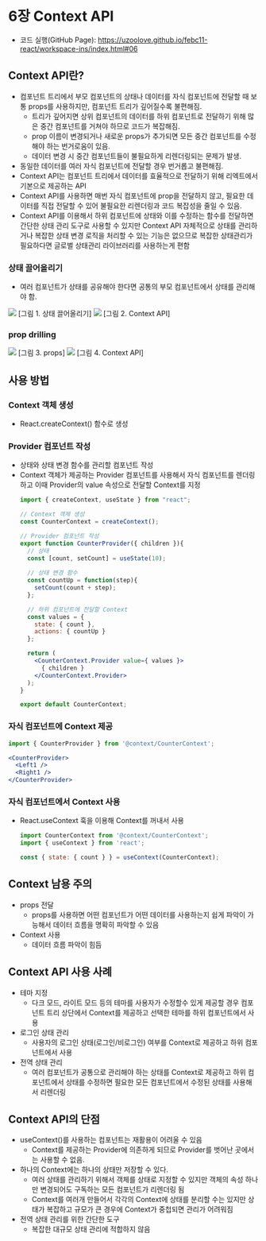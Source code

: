 # 6장 Context API
* 코드 실행(GitHub Page): <https://uzoolove.github.io/febc11-react/workspace-ins/index.html#06>

## Context API란?
* 컴포넌트 트리에서 부모 컴포넌트의 상태나 데이터를 자식 컴포넌트에 전달할 때 보통 props를 사용하지만, 컴포넌트 트리가 깊어질수록 불편해짐.
  - 트리가 깊어지면 상위 컴포넌트의 데이터를 하위 컴포넌트로 전달하기 위해 많은 중간 컴포넌트를 거쳐야 하므로 코드가 복잡해짐.
  - prop 이름이 변경되거나 새로운 props가 추가되면 모든 중간 컴포넌트를 수정해야 하는 번거로움이 있음.
  - 데이터 변경 시 중간 컴포넌트들이 불필요하게 리렌더링되는 문제가 발생.
* 동일한 데이터를 여러 자식 컴포넌트에 전달할 경우 번거롭고 불편해짐.
* Context API는 컴포넌트 트리에서 데이터를 효율적으로 전달하기 위해 리엑트에서 기본으로 제공하는 API
* Context API를 사용하면 매번 자식 컴포넌트에 prop을 전달하지 않고, 필요한 데이터를 직접 전달할 수 있어 불필요한 리렌더링과 코드 복잡성을 줄일 수 있음.
* Context API를 이용해서 하위 컴포넌트에 상태와 이를 수정하는 함수를 전달하면 간단한 상태 관리 도구로 사용할 수 있지만 Context API 자체적으로 상태를 관리하거나 복잡한 상태 변경 로직을 처리할 수 있는 기능은 없으므로 복잡한 상태관리가 필요하다면 글로벌 상태관리 라이브러리를 사용하는게 편함

### 상태 끌어올리기
* 여러 컴포넌트가 상태를 공유해야 한다면 공통의 부모 컴포넌트에서 상태를 관리해야 함.

<img src="https://raw.githubusercontent.com/uzoolove/febc11-react/main/images/context-lifting.webp">
[그림 1. 상태 끌어올리기]

<img src="https://raw.githubusercontent.com/uzoolove/febc11-react/main/images/context-lifting2.webp">
[그림 2. Context API]

### prop drilling
<img src="https://raw.githubusercontent.com/uzoolove/febc11-react/main/images/context-propdrilling.webp">
[그림 3. props]

<img src="https://raw.githubusercontent.com/uzoolove/febc11-react/main/images/context-propdrilling2.webp">
[그림 4. Context API]

## 사용 방법
### Context 객체 생성
* React.createContext() 함수로 생성

### Provider 컴포넌트 작성
* 상태와 상태 변경 함수를 관리할 컴포넌트 작성
* Context 객체가 제공하는 Provider 컴포넌트를 사용해서 자식 컴포넌트를 렌더링하고 이때 Provider의 value 속성으로 전달할 Context를 지정
  ```jsx
  import { createContext, useState } from "react";

  // Context 객체 생성
  const CounterContext = createContext();

  // Provider 컴포넌트 작성
  export function CounterProvider({ children }){
    // 상태
    const [count, setCount] = useState(10);
    
    // 상태 변경 함수
    const countUp = function(step){
      setCount(count + step);
    };

    // 하위 컴포넌트에 전달할 Context
    const values = {
      state: { count },
      actions: { countUp }
    };

    return (
      <CounterContext.Provider value={ values }>
        { children }
      </CounterContext.Provider>
    );
  }

  export default CounterContext;
  ```

### 자식 컴포넌트에 Context 제공
```jsx
import { CounterProvider } from '@context/CounterContext';
```
```jsx
<CounterProvider>
  <Left1 />
  <Right1 />
</CounterProvider>
```

### 자식 컴포넌트에서 Context 사용
* React.useContext 훅을 이용해 Context를 꺼내서 사용
  ```jsx
  import CounterContext from '@context/CounterContext';
  import { useContext } from 'react';
  ```

  ```jsx
  const { state: { count } } = useContext(CounterContext);
  ```

## Context 남용 주의
* props 전달
  - props를 사용하면 어떤 컴포넌트가 어떤 데이터를 사용하는지 쉽게 파악이 가능해서 데이터 흐름을 명확히 파악할 수 있음
* Context 사용
  - 데이터 흐름 파악이 힘듬

## Context API 사용 사례
* 테마 지정
  - 다크 모드, 라이트 모드 등의 테마를 사용자가 수정할수 있게 제공할 경우 컴포넌트 트리 상단에서 Context를 제공하고 선택한 테마를 하위 컴포넌트에서 사용
* 로그인 상태 관리
  - 사용자의 로그인 상태(로그인/비로그인) 여부를 Context로 제공하고 하위 컴포넌트에서 사용
* 전역 상태 관리
  - 여러 컴포넌트가 공통으로 관리해야 하는 상태를 Context로 제공하고 하위 컴포넌트에서 상태를 수정하면 필요한 모든 컴포넌트에서 수정된 상태를 사용해서 리렌더링

## Context API의 단점
* useContext()를 사용하는 컴포넌트는 재활용이 어려울 수 있음
  - Context를 제공하는 Provider에 의존하게 되므로 Provider를 벗어난 곳에서는 사용할 수 없음.
* 하나의 Context에는 하나의 상태만 저장할 수 있다.
  - 여러 상태를 관리하기 위해서 객체를 상태로 지정할 수 있지만 객체의 속성 하나만 변경되어도 구독하는 모든 컴포넌트가 리렌더링 됨
  - Context를 여러개 만들어서 각각의 Context에 상태를 분리할 수는 있지만 상태가 복잡하고 규모가 큰 경우에 Context가 중첩되면 관리가 어려워짐
* 전역 상태 관리를 위한 간단한 도구
  - 복잡한 대규모 상태 관리에 적합하지 않음